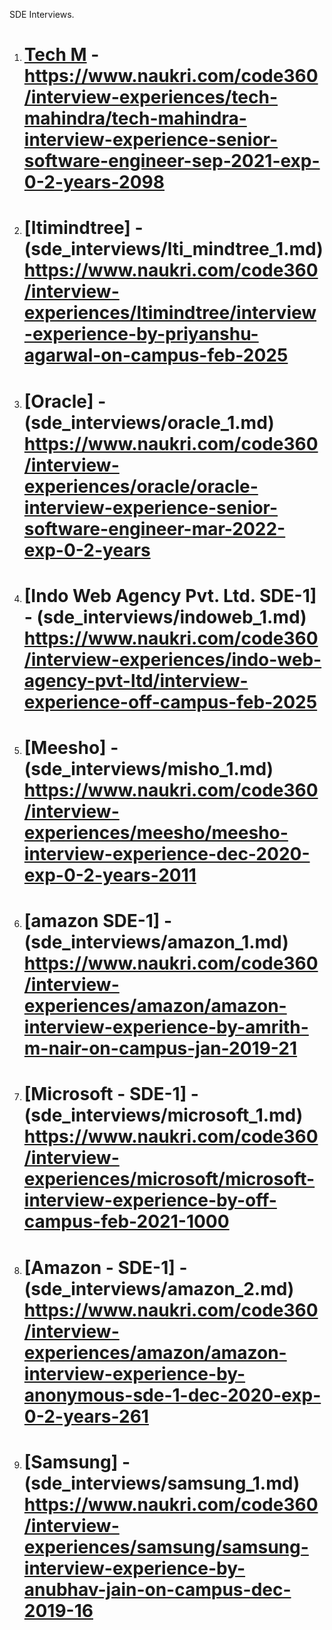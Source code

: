 SDE Interviews.

1. # [Tech M](sde_interviews/techm_1.md) - https://www.naukri.com/code360/interview-experiences/tech-mahindra/tech-mahindra-interview-experience-senior-software-engineer-sep-2021-exp-0-2-years-2098

2. # [ltimindtree] - (sde_interviews/lti_mindtree_1.md) https://www.naukri.com/code360/interview-experiences/ltimindtree/interview-experience-by-priyanshu-agarwal-on-campus-feb-2025

3. # [Oracle] - (sde_interviews/oracle_1.md) https://www.naukri.com/code360/interview-experiences/oracle/oracle-interview-experience-senior-software-engineer-mar-2022-exp-0-2-years

4. # [Indo Web Agency Pvt. Ltd. SDE-1] - (sde_interviews/indoweb_1.md) https://www.naukri.com/code360/interview-experiences/indo-web-agency-pvt-ltd/interview-experience-off-campus-feb-2025

5. # [Meesho] - (sde_interviews/misho_1.md) https://www.naukri.com/code360/interview-experiences/meesho/meesho-interview-experience-dec-2020-exp-0-2-years-2011

6. # [amazon SDE-1] - (sde_interviews/amazon_1.md) https://www.naukri.com/code360/interview-experiences/amazon/amazon-interview-experience-by-amrith-m-nair-on-campus-jan-2019-21

7. # [Microsoft - SDE-1] - (sde_interviews/microsoft_1.md) https://www.naukri.com/code360/interview-experiences/microsoft/microsoft-interview-experience-by-off-campus-feb-2021-1000

8. # [Amazon - SDE-1] - (sde_interviews/amazon_2.md) https://www.naukri.com/code360/interview-experiences/amazon/amazon-interview-experience-by-anonymous-sde-1-dec-2020-exp-0-2-years-261

9. # [Samsung] - (sde_interviews/samsung_1.md) https://www.naukri.com/code360/interview-experiences/samsung/samsung-interview-experience-by-anubhav-jain-on-campus-dec-2019-16
